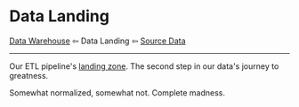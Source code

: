# Data Landing

[Data Warehouse](https://github.com/ficsit/data-warehouse) ⇦ Data Landing ⇦ [Source Data](https://github.com/ficsit/source-data)

---

Our ETL pipeline's [landing zone](https://en.wikipedia.org/wiki/Staging_(data)). The second step in our data's journey to greatness.

Somewhat normalized, somewhat not. Complete madness.
